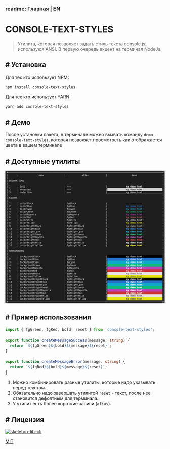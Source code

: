 ### readme: [Главная](./../README.md) | [EN](./README-EN.md)

# CONSOLE-TEXT-STYLES

> Утилита, которая позволяет задать стиль текста console js, используюя ANSI. В первую очередь акцент на терминал NodeJs.

## # Установка

Для тех кто использует NPM:

```sh
npm install console-text-styles
```

Для тех кто использует YARN:

```sh
yarn add console-text-styles
```

## # Демо

После установки пакета, в терминале можно вызвать команду `demo-console-text-styles`, которая позволяет просмотреть как отображается цвета в вашем терминале

## # Доступные утилиты

![utilites](./utilites.png)

## # Пример использования

```ts
import { fgGreen, fgRed, bold, reset } from 'console-text-styles';

export function createMessageSuccess(message: string) {
  return `${fgGreen}${bold}${message}${reset}`;
}

export function createMessageError(message: string) {
  return `${fgRed}${bold}${message}${reset}`;
}
```

1. Можно комбинировать разные утилиты, которые надо указывать перед текстом.
2. Обязательно надо завершать утилитой `reset` - текст, после нее становится дефолтным для терминала.
3. У утилит есть более короткие записи (`alias`).

## # Лицензия

[![skeleton-lib-cli]](https://github.com/ManushovRodion/console-text-styles/blob/master/docs/README-RU.md)

[skeleton-lib-cli]: https://img.shields.io/badge/%D1%81%D0%BE%D0%B7%D0%B4%D0%B0%D0%BD%D0%BE%20%D0%BD%D0%B0%20%D0%B1%D0%B0%D0%B7%D0%B5-skeleton--lib--cli-green?style=for-the-badge

[MIT](./../LICENSE)
